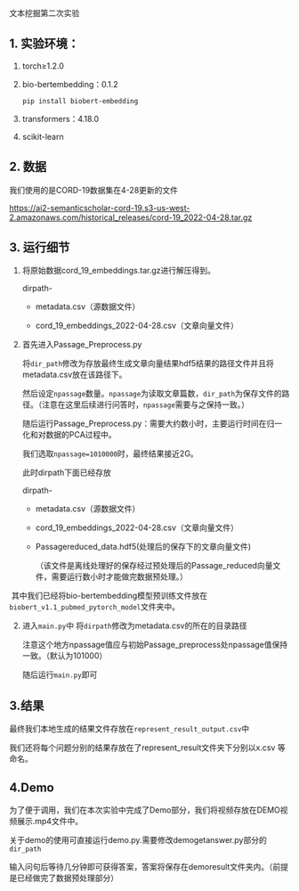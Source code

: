 

文本挖掘第二次实验

## 1. 实验环境：

1. torch≥1.2.0

2. bio-bertembedding：0.1.2	

    ```apl
    pip install biobert-embedding
    ```

3. transformers：4.18.0

4. scikit-learn

## 2. 数据

我们使用的是CORD-19数据集在4-28更新的文件

https://ai2-semanticscholar-cord-19.s3-us-west-2.amazonaws.com/historical_releases/cord-19_2022-04-28.tar.gz

## 3. 运行细节

1. 将原始数据cord_19_embeddings.tar.gz进行解压得到。

    dirpath-

      - metadata.csv（源数据文件）

    - cord_19_embeddings_2022-04-28.csv（文章向量文件）

2. 首先进入Passage_Preprocess.py

    将```dir_path```修改为存放最终生成文章向量结果hdf5结果的路径文件并且将metadata.csv放在该路径下。

    然后设定```npassage```数量。```npassage```为读取文章篇数，```dir_path```为保存文件的路径。（注意在这里后续进行问答时，```npassage```需要与之保持一致。）

    随后运行Passage_Preprocess.py：需要大约数小时，主要运行时间在归一化和对数据的PCA过程中。

    我们选取```npassage=1010000```时，最终结果接近2G。

    此时dirpath下面已经存放

    dirpath-

      - metadata.csv（源数据文件）

      - cord_19_embeddings_2022-04-28.csv（文章向量文件）

      - Passagereduced_data.hdf5(处理后的保存下的文章向量文件)

        （该文件是离线处理好的保存经过预处理后的Passage_reduced向量文件，需要运行数小时才能做完数据预处理。）

​		其中我们已经将bio-bertembedding模型预训练文件放在 ``biobert_v1.1_pubmed_pytorch_model``文件夹中。

2. 进入```main.py```中 将```dirpath```修改为metadata.csv的所在的目录路径

    注意这个地方npassage值应与初始Passage_preprocess处npassage值保持一致。（默认为101000）

    随后运行```main.py```即可

## 3.结果

最终我们本地生成的结果文件存放在``represent_result_output.csv``中

我们还将每个问题分别的结果存放在了represent_result文件夹下分别以x.csv 等命名。

## 4.Demo

为了便于调用，我们在本次实验中完成了Demo部分，我们将视频存放在DEMO视频展示.mp4文件中。

关于demo的使用可直接运行demo.py.需要修改demogetanswer.py部分的```dir_path```

输入问句后等待几分钟即可获得答案，答案将保存在demoresult文件夹内。（前提是已经做完了数据预处理部分）
